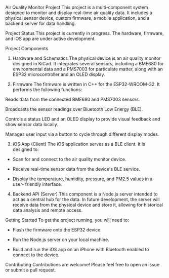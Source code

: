 Air Quality Monitor Project
This project is a multi-component system designed to monitor and display real-time air quality data. It includes a physical sensor device, custom firmware, a mobile application, and a backend server for data handling.

Project Status
This project is currently in progress. The hardware, firmware, and iOS app are under active development.

Project Components
1. Hardware and Schematics
The physical device is an air quality monitor designed in KiCad. It integrates several sensors, including a BME680 for environmental data and a PMS7003 for particulate matter, along with an ESP32 microcontroller and an OLED display.

2. Firmware
The firmware is written in C++ for the ESP32-WROOM-32. It performs the following functions:

Reads data from the connected BME680 and PMS7003 sensors.

Broadcasts the sensor readings over Bluetooth Low Energy (BLE).

Controls a status LED and an OLED display to provide visual feedback and show sensor data locally.

Manages user input via a button to cycle through different display modes.

3. iOS App (Client)
The iOS application serves as a BLE client. It is designed to:

  - Scan for and connect to the air quality monitor device.

  - Receive real-time sensor data from the device's BLE service.

  - Display the temperature, humidity, pressure, and PM2.5 values in a user- friendly interface.

4. Backend API (Server)
This component is a Node.js server intended to act as a central hub for the data. In future development, the server will receive data from the physical device and store it, allowing for historical data analysis and remote access.

Getting Started
To get the project running, you will need to:

  - Flash the firmware onto the ESP32 device.

  - Run the Node.js server on your local machine.

  - Build and run the iOS app on an iPhone with Bluetooth enabled to connect to the device.

Contributing
Contributions are welcome! Please feel free to open an issue or submit a pull request.
